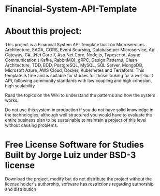 # Financial-System-API-Template

# About this project:
This project is a Financial System API Template built on Microservices Architecture, SAGA, CORS, Event Soursing, Database per Microservice, Api Gateway, C#, .Net Core 7, Asp.Net Core, Node.js, Typescript, Async Communication ( Kafka, RabbitMQ), gRPC, Design Patterns, Clean Architecture, TDD, BDD, PostgreSQL, MySQL, SQL Server, MongoDB, Microsoft Azure, AWS Cloud, Docker, Kubernetes and Terraform. This template is free and is suitable for studies for those looking for a well-built API, following community standards with low coupling and high cohesion, high scalability.

Read the topics on the Wiki to understand the patterns and how the system works.

Do not use this system in production if you do not have solid knowledge in the technologies, although well structured you would have to evaluate the entire business plan to be sustainable to maintain a project of this level without causing problems.

# Free License Software for Studies Built by Jorge Luiz under BSD-3 license
Download the project, modify but do not distribute the project without the license holder's authorship, software has restrictions regarding authorship and distribution
